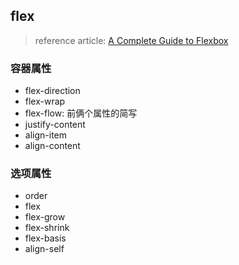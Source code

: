 ## flex

> reference article: [A Complete Guide to Flexbox](https://css-tricks.com/snippets/css/a-guide-to-flexbox/)

### 容器属性

* flex-direction
* flex-wrap
* flex-flow: 前俩个属性的简写
* justify-content
* align-item
* align-content

### 选项属性

* order
* flex
* flex-grow
* flex-shrink
* flex-basis
* align-self


